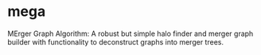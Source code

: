 # mega
MErger Graph Algorithm: A robust but simple halo finder and merger graph builder with functionality to deconstruct graphs into merger trees. 
